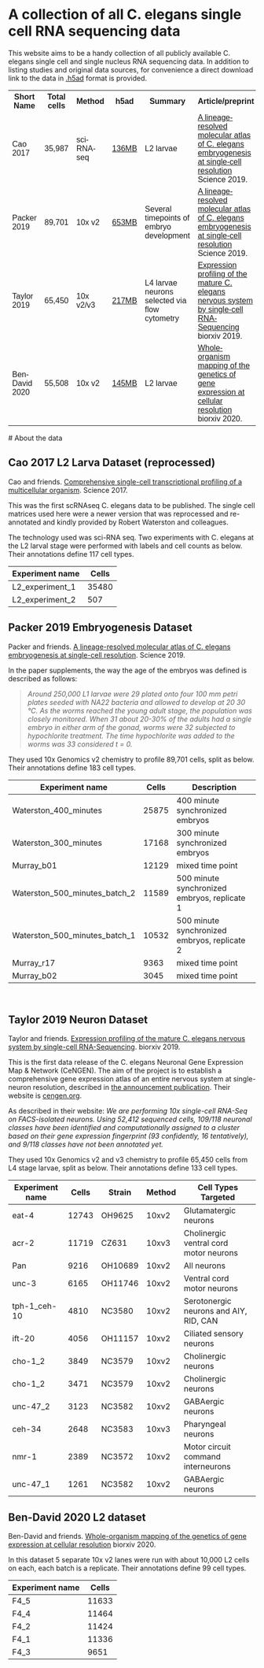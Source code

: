 
#  A collection of all C. elegans single cell RNA sequencing data

This website aims to be a handy collection of all publicly available C. elegans single cell and single nucleus RNA sequencing data. In addition to listing studies and original data sources, for convenience a direct download link to the data in [.h5ad](https://anndata.readthedocs.io/en/latest/) format is provided. 

<font size="1" face="Arial" >
<table style="margin-left:auto;margin-right:auto;" class="tbl" cellspacing="0" cellpadding="0" >
<tr>
<th>Short Name</th>
<th>Total cells</th>
<th>Method</th>
<th>h5ad</th>
<th>Summary</th>
<th>Article/preprint</th>
<th> Original Data</th>
<th> Notes</th>
</tr>

<tr>
<td>Cao 2017</td>
<td> 35,987 </td>
<td> sci-RNA-seq</td>
<td> <a href="https://github.com/Munfred/wormcells-site/releases/download/cao2017/cao2017.h5ad"> 136MB </a> </td>
<td> L2 larvae</td>
<td> <a href="https://doi.org/10.1126/science.aam8940">A lineage-resolved molecular atlas of C. elegans embryogenesis at single-cell resolution </a> Science 2019.</td>
<td> <a href="https://www.ncbi.nlm.nih.gov/geo/query/acc.cgi?acc=GSE98561">GSE98561 </a> and <a href="https://www.ncbi.nlm.nih.gov/geo/query/acc.cgi?acc=GSM4318946">GSM4318946 (reprocessed)</a>  </td>
<td> GSM4318946 release was a reannotation of the data </td>
</tr>

<tr>
<td>Packer 2019</td>
<td> 89,701 </td>
<td> 10x v2</td>
<td> <a href="https://github.com/Munfred/wormcells-site/releases/download/packer2019/packer2019.h5ad"> 653MB </a> </td>
<td> Several timepoints of embryo development</td>
<td> <a href="https://science.sciencemag.org/content/365/6459/eaax1971.long">A lineage-resolved molecular atlas of C. elegans embryogenesis at single-cell resolution </a> Science 2019.</td>
<td> <a href="https://www.ncbi.nlm.nih.gov/geo/query/acc.cgi?acc=GSE126954">GSE126954</a> </td>
<td> <a href="https://cello.shinyapps.io/celegans/">VisCello app for data exploration </a> </td>
</tr>

<tr>
<td>Taylor 2019</td>
<td> 65,450 </td>
<td> 10x v2/v3</td>
<td> <a href="https://github.com/Munfred/wormcells-site/releases/download/taylor2019/taylor2019.h5ad"> 217MB </a> </td>
<td> L4 larvae neurons selected via flow cytometry </td>
<td> <a href="https://doi.org/10.1101/737577">Expression profiling of the mature C. elegans nervous system by single-cell RNA-Sequencing </a> biorxiv 2019.</td>
<td> <a href="https://www.ncbi.nlm.nih.gov/geo/query/acc.cgi?acc=GSE136049">GSE136049</a> </td>
<td> <a href="https://cengen.org">CeNGEN website </a> 
<a href="http://cengen.shinyapps.io/SCeNGEA"> Shiny R app to explore the data </a>
</td>
</tr>

<tr>
<td>Ben-David 2020</td>
<td> 55,508 </td>
<td> 10x v2</td>
<td> <a href="https://github.com/Munfred/wormcells-site/releases/download/bendavid2020.h5ad/bendavid2020.h5ad"> 145MB </a> </td>
<td> L2 larvae</td>
<td> <a href="https://doi.org/10.1101/2020.08.23.263798">Whole-organism mapping of the genetics of gene expression at cellular resolution </a> biorxiv 2020.</td>
<td> - </td>
<td> Gene count matrix was kindly provided by the authors on request</td>
</tr>

</table>
</font>
# About the data




## Cao 2017 L2 Larva Dataset (reprocessed)	
Cao and friends. [Comprehensive single-cell transcriptional profiling of a multicellular organism](https://doi.org/10.1126/science.aam8940). Science 2017.

This was the first scRNAseq C. elegans data to be published. The single cell matrices used here were a newer version that was reprocessed and re-annotated and kindly provided by Robert Waterston and colleagues.

The technology used was sci-RNA seq. Two experiments with C. elegans at the L2 larval stage were performed with labels and cell counts as below. Their annotations define 117 cell types.

| Experiment name | Cells |
|-----------------|-------|
| L2_experiment_1 | 35480 |
| L2_experiment_2 |   507 |



## Packer 2019 Embryogenesis Dataset				
Packer and friends. [A lineage-resolved molecular atlas of C. elegans embryogenesis at single-cell resolution](https://science.sciencemag.org/content/365/6459/eaax1971.long). Science 2019.

In the paper supplements, the way the age of the embryos was defined is described as follows:
>_Around 250,000 L1 larvae were 29 plated onto four 100 mm petri plates seeded with NA22 bacteria and allowed to develop at 20 30 °C. As the worms reached the young adult stage, the population was closely monitored. When 31 about 20-30% of the adults had a single embryo in either arm of the gonad, worms were 32 subjected to hypochlorite treatment. The time hypochlorite was added to the worms was 33 considered t = 0._ 

They used 10x Genomics v2 chemistry to profile 89,701 cells, split as below. Their annotations define 183 cell types. 

| Experiment name               | Cells | Description                                                    |
|-------------------------------|-------|----------------------------------------------------------------|
| Waterston_400_minutes         | 25875 | 400 minute synchronized embryos                                |
| Waterston_300_minutes         | 17168 | 300 minute synchronized embryos                                |
| Murray_b01                    | 12129 | mixed time point                                               |
| Waterston_500_minutes_batch_2 | 11589 | 500 minute synchronized embryos, replicate 1                   |
| Waterston_500_minutes_batch_1 | 10532 | 500 minute synchronized embryos, replicate 2                   |
| Murray_r17                    |  9363 | mixed time point                                               |
| Murray_b02                    |  3045 | mixed time point                                               |

<br>

## Taylor 2019 Neuron Dataset	

Taylor and friends. [Expression profiling of the mature C. elegans nervous system by single-cell RNA-Sequencing](https://www.biorxiv.org/content/10.1101/737577v2). biorxiv 2019.

This is the first data release of the C. elegans Neuronal Gene Expression Map & Network (CeNGEN). The aim of the project is to establish a comprehensive gene expression atlas of an entire nervous system at single-neuron resolution, described in [the announcement publication](https://doi.org/10.1016/j.neuron.2018.07.042). Their website is [cengen.org](https://cengen.org).

As described in their website: _We are performing 10x single-cell RNA-Seq on FACS-isolated neurons. Using 52,412 sequenced cells, 109/118 neuronal classes have been identified and computationally assigned to a cluster based on their gene expression fingerprint (93 confidently, 16 tentatively), and 9/118 classes have not been annotated yet._ 

They used 10x Genomics v2 and v3 chemistry to profile 65,450 cells from L4 stage larvae, split as below. Their annotations define 133 cell types.

| Experiment name | Cells | Strain  | Method | Cell Types Targeted                    |
|-----------------|-------|---------|--------|----------------------------------------|
| eat-4           | 12743 | OH9625  | 10xv2  | Glutamatergic neurons                  |
| acr-2           | 11719 | CZ631   | 10xv3  | Cholinergic ventral cord motor neurons |
| Pan             |  9216 | OH10689 | 10xv2  | All neurons                            |
| unc-3           |  6165 | OH11746 | 10xv2  | Ventral cord motor neurons             |
| tph-1_ceh-10    |  4810 | NC3580  | 10xv2  | Serotonergic neurons and AIY, RID, CAN |
| ift-20          |  4056 | OH11157 | 10xv2  | Ciliated sensory neurons               |
| cho-1_2         |  3849 | NC3579  | 10xv2  | Cholinergic neurons                    |
| cho-1_2         |  3471 | NC3579  | 10xv2  | Cholinergic neurons                    |
| unc-47_2        |  3123 | NC3582  | 10xv2  | GABAergic neurons                      |
| ceh-34          |  2648 | NC3583  | 10xv3  | Pharyngeal neurons                     |
| nmr-1           |  2389 | NC3572  | 10xv2  | Motor circuit command interneurons     |
| unc-47_1        |  1261 | NC3582  | 10xv2  | GABAergic neurons                      |


## Ben-David 2020 L2 dataset

Ben-David and friends. [Whole-organism mapping of the genetics of gene expression at cellular resolution](https://doi.org/10.1101/2020.08.23.263798) biorxiv 2020. 

In this dataset 5 separate 10x v2 lanes were run with about 10,000 L2 cells on each, each batch is a replicate. Their annotations define 99 cell types.

| Experiment name | Cells |
|-----------------|-------|
| F4_5            | 11633 |
| F4_4            | 11464 |
| F4_2            | 11424 |
| F4_1            | 11336 |
| F4_3            |  9651 |